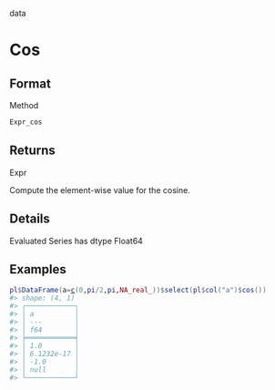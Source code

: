 data

# Cos

## Format

Method

```r
Expr_cos
```

## Returns

Expr

Compute the element-wise value for the cosine.

## Details

Evaluated Series has dtype Float64

## Examples

<pre class='r-example'><code><span class='r-in'><span><span class='va'>pl</span><span class='op'>$</span><span class='fu'>DataFrame</span><span class='op'>(</span>a<span class='op'>=</span><span class='fu'><a href='https://rdrr.io/r/base/c.html'>c</a></span><span class='op'>(</span><span class='fl'>0</span>,<span class='va'>pi</span><span class='op'>/</span><span class='fl'>2</span>,<span class='va'>pi</span>,<span class='cn'>NA_real_</span><span class='op'>)</span><span class='op'>)</span><span class='op'>$</span><span class='fu'>select</span><span class='op'>(</span><span class='va'>pl</span><span class='op'>$</span><span class='fu'>col</span><span class='op'>(</span><span class='st'>"a"</span><span class='op'>)</span><span class='op'>$</span><span class='fu'>cos</span><span class='op'>(</span><span class='op'>)</span><span class='op'>)</span></span></span>
<span class='r-out co'><span class='r-pr'>#&gt;</span> shape: (4, 1)</span>
<span class='r-out co'><span class='r-pr'>#&gt;</span> ┌────────────┐</span>
<span class='r-out co'><span class='r-pr'>#&gt;</span> │ a          │</span>
<span class='r-out co'><span class='r-pr'>#&gt;</span> │ ---        │</span>
<span class='r-out co'><span class='r-pr'>#&gt;</span> │ f64        │</span>
<span class='r-out co'><span class='r-pr'>#&gt;</span> ╞════════════╡</span>
<span class='r-out co'><span class='r-pr'>#&gt;</span> │ 1.0        │</span>
<span class='r-out co'><span class='r-pr'>#&gt;</span> │ 6.1232e-17 │</span>
<span class='r-out co'><span class='r-pr'>#&gt;</span> │ -1.0       │</span>
<span class='r-out co'><span class='r-pr'>#&gt;</span> │ null       │</span>
<span class='r-out co'><span class='r-pr'>#&gt;</span> └────────────┘</span>
 </code></pre>